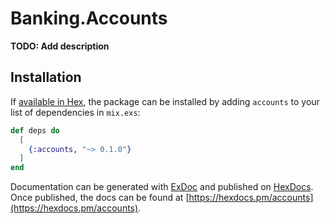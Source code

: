 # Banking.Accounts

**TODO: Add description**

## Installation

If [available in Hex](https://hex.pm/docs/publish), the package can be installed
by adding `accounts` to your list of dependencies in `mix.exs`:

```elixir
def deps do
  [
    {:accounts, "~> 0.1.0"}
  ]
end
```

Documentation can be generated with [ExDoc](https://github.com/elixir-lang/ex_doc)
and published on [HexDocs](https://hexdocs.pm). Once published, the docs can
be found at [https://hexdocs.pm/accounts](https://hexdocs.pm/accounts).

